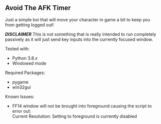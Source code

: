 ## Avoid The AFK Timer
Just a simple boi that will move your character in game a bit to keep you from getting logged out!

***DISCLAIMER*** This is not something that is really intended to run completely passively as it will just send key inputs
into the currently focused window.


Tested with:
* Python 3.8.x
* Windowed mode

Required Packages:
* pygame
* win32gui

Known Issues:
* FF14 window will not be brought into foreground causing the script to error out:  
Current Resolution: Setting to foreground is currently disabled